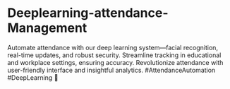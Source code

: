 # Deeplearning-attendance-Management
 Automate attendance with our deep learning system—facial recognition, real-time updates, and robust security. Streamline tracking in educational and workplace settings, ensuring accuracy. Revolutionize attendance with user-friendly interface and insightful analytics. #AttendanceAutomation #DeepLearning 🚀

